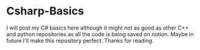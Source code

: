 # Csharp-Basics
I will post my C# basics here although it might not as good as other C++ and python repositories as all the code is being saved on notion. Maybe in future I'll make this repository perfect. Thanks for reading.
